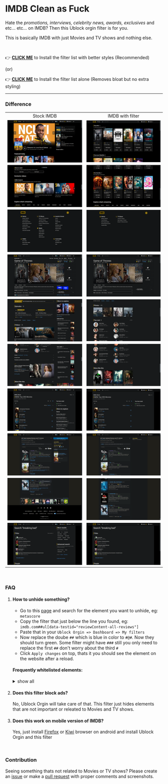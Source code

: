 # IMDB Clean as Fuck

Hate the _promotions, interviews, celebrity news, awards, exclusives_ and etc... etc... on IMDB? Then this Ublock orgin filter is for you.

This is basically IMDB with just Movies and TV shows and nothing else.

</br>

👉 **[CLICK ME](https://subscribe.adblockplus.org/?location=https://tetrax-10.github.io/imdb-clean-as-fuck/imdb-clean-as-fuck-with-better-styles.txt&title=IMDB%20Clean%20as%20Fuck)** to Install the filter list with better styles (Recommended)

(or)

👉 **[CLICK ME](https://subscribe.adblockplus.org/?location=https://tetrax-10.github.io/imdb-clean-as-fuck/imdb-clean-as-fuck.txt&title=IMDB%20Clean%20as%20Fuck)** to Install the filter list alone (Removes bloat but no extra styling)

<hr>

### Difference

<table>
  <tr align="center">
    <td>Stock IMDB</td>
     <td>IMDB with filter</td>
  </tr>
  <tr>
    <td><img src="./assets/home.png"></td>
    <td><img src="./assets/home-clean.png"></td>
  </tr>
  <tr>
    <td><img src="./assets/home2.png"></td>
    <td><img src="./assets/home2-clean.png"></td>
  </tr>
  <tr>
    <td><img src="./assets/menu.png"></td>
    <td><img src="./assets/menu-clean.png"></td>
  </tr>
  <tr>
    <td><img src="./assets/tv.png"></td>
    <td><img src="./assets/tv-clean.png"></td>
  </tr>
  <tr>
    <td><img src="./assets/tv2.png"></td>
    <td><img src="./assets/tv2-clean.png"></td>
  </tr>
  <tr>
    <td><img src="./assets/tv3.png"></td>
    <td><img src="./assets/tv3-clean.png"></td>
  </tr>
  <tr>
    <td><img src="./assets/top250.png"></td>
    <td><img src="./assets/top250-clean.png"></td>
  </tr>
  <tr>
    <td><img src="./assets/list.png"></td>
    <td><img src="./assets/list-clean.png"></td>
  </tr>
  <tr>
    <td><img src="./assets/footer.png"></td>
    <td><img src="./assets/footer-clean.png"></td>
  </tr>
  <tr>
    <td><img src="./assets/search.png"></td>
    <td><img src="./assets/search-clean.png"></td>
  </tr>
 </table>

</br>

### FAQ

1. #### How to unhide something?

    - Go to this [page](https://tetrax-10.github.io/imdb-clean-as-fuck/imdb-clean-as-fuck.txt) and search for the element you want to unhide, eg: `metascore`
    - Copy the filter that just below the line you found, eg: `imdb.com##ul[data-testid="reviewContent-all-reviews"]`
    - Paste that in your `Ublock Orgin => Dashboard => My filters`
    - Now replace the doube `##` which is blue in color to `#@#`. Now they should turn green. Some filter might have `###` still you only need to replace the first `##` don't worry about the third `#`
    - Click `Apply changes` on top, thats it you should see the element on the website after a reload.

    #### Frequently whitelisted elements:

    <details>
    <summary>show all</summary>

    - ##### Watch on:

    ```css
      imdb.com#@#.gbsbQW
      m.imdb.com#@#.iCWOBC
    ```

    - ##### Metascore:

    ```css
      imdb.com#@#ul[data-testid="reviewContent-all-reviews"]
    ```

    - ##### Storyline:

    ```css
      imdb.com#@#section[data-testid="Storyline"]
    ```

    - ##### User reviews:

    ```css
      imdb.com#@#section[data-testid="UserReviews"]
    ```

    - ##### Did you know:

    ```css
      imdb.com#@#section[data-testid="DidYouKnow"]
    ```

    - ##### video section:

    ```css
      imdb.com#@#section[data-testid="videos-section"]
    ```

    </details>

2. #### Does this filter block ads?

    No, Ublock Orgin will take care of that. This filter just hides elements that are not important or releated to Movies and TV shows.

3. #### Does this work on mobile version of IMDB?

    Yes, just install [Firefox](https://play.google.com/store/apps/details?id=org.mozilla.firefox) or [Kiwi](https://play.google.com/store/apps/details?id=com.kiwibrowser.browser) browser on android and install Ublock Orgin and this filter

<br>

### Contribution

Seeing something thats not related to Movies or TV shows? Please create an [issue](https://github.com/Tetrax-10/imdb-clean-as-fuck/issues/new/choose) or make a [pull request](https://github.com/Tetrax-10/imdb-clean-as-fuck/pulls) with proper comments and screenshots.

</br>
